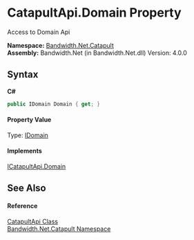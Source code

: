 ﻿# CatapultApi.Domain Property 
 

Access to Domain Api

**Namespace:**&nbsp;<a href ="N_Bandwidth_Net_Catapult.md">Bandwidth.Net.Catapult</a><br />**Assembly:**&nbsp;Bandwidth.Net (in Bandwidth.Net.dll) Version: 4.0.0

## Syntax

**C#**<br />
``` C#
public IDomain Domain { get; }
```


#### Property Value
Type: <a href ="T_Bandwidth_Net_Catapult_IDomain.md">IDomain</a>

#### Implements
<a href ="P_Bandwidth_Net_Catapult_ICatapultApi_Domain.md">ICatapultApi.Domain</a><br />

## See Also


#### Reference
<a href ="T_Bandwidth_Net_Catapult_CatapultApi.md">CatapultApi Class</a><br /><a href ="N_Bandwidth_Net_Catapult.md">Bandwidth.Net.Catapult Namespace</a><br />